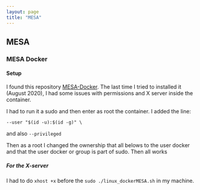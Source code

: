 ```yaml
---
layout: page
title: "MESA"
---
```

## MESA

### MESA Docker


#### Setup

I found this repository [MESA-Docker](https://github.com/evbauer/MESA-Docker). The last time I tried to installed it (August 2020), I had some issues with permissions and X server inside the container. 

I had to run it a sudo and then enter as root the container. I added the line:

`--user "$(id -u):$(id -g)" \`

and also `--privileged`

Then as a root I changed the ownership that all belows to the user docker and that the user docker or group is part of sudo. Then all works


##### For the X-server

I had to do `xhost +x`  before the `sudo ./linux_dockerMESA.sh` in my machine. 
